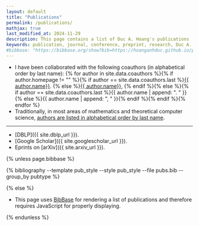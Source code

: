 ```yaml
---
layout: default
title: "Publications"
permalink: /publications/
mathjax: true
last_modified_at: 2024-11-29
description: This page contains a list of Duc A. Hoang's publications
keywords: publication, journal, conference, preprint, research, Duc A. Hoang
#bibbase: "https://bibbase.org/show?bib=https://hoanganhduc.github.io/pubs.bib&theme=default&groupby=pubtype&authorFirst=1&jsonp=1"
---
```


* I have been collaborated with the following coauthors (in alphabetical order by last name): {% for author in site.data.coauthors %}{% if author.homepage != "" %}{% if author == site.data.coauthors.last %}<a href="{{ author.homepage }}">{{ author.name}}</a>. {% else %}<a href="{{ author.homepage }}">{{ author.name}}</a>, {% endif %}{% else %}{% if author == site.data.coauthors.last %}{{ author.name | append: ". " }}{% else %}{{ author.name | append: ", " }}{% endif %}{% endif %}{% endfor %}
* Traditionally, in most areas of mathematics and theoretical computer science, [authors are listed in alphabetical order by last name](https://www.ams.org/profession/leaders/culture/JointResearchandItsPublicationfinal.pdf).

-----

* [DBLP]({{ site.dblp_url }}). 
* [Google Scholar]({{ site.googlescholar_url }}).
* Eprints on [arXiv]({{ site.arxiv_url }}).


<!--

* [Researchmap]({{ site.researchmap_url }}). 
* [zbMATH]({{ site.zbmath_url }}).
* [MathSciNet]({{ site.mathscinet_url }}).
* [BibBase]({{ site.bibbase_url }}).

-->

{% unless page.bibbase %}

<div class="publication">

{% bibliography --template pub_style --style pub_style --file pubs.bib --group_by pubtype %}

</div>

{% else %}

* This page uses [BibBase](https://bibbase.org/) for rendering a list of publications and therefore requires JavaScript for properly displaying.

{% endunless %}
